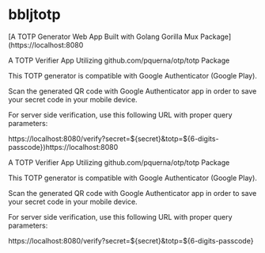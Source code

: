 # bbljtotp
 [A TOTP Generator Web App Built with Golang Gorilla Mux Package](https://localhost:8080

A TOTP Verifier App Utilizing github.com/pquerna/otp/totp Package

This TOTP generator is compatible with Google Authenticator (Google Play).

Scan the generated QR code with Google Authenticator app in order to save your secret code in your mobile device.

For server side verification, use this following URL with proper query parameters:

https://localhost:8080/verify?secret=${secret}&totp=${6-digits-passcode})https://localhost:8080

A TOTP Verifier App Utilizing github.com/pquerna/otp/totp Package

This TOTP generator is compatible with Google Authenticator (Google Play).

Scan the generated QR code with Google Authenticator app in order to save your secret code in your mobile device.

For server side verification, use this following URL with proper query parameters:

https://localhost:8080/verify?secret=${secret}&totp=${6-digits-passcode}
